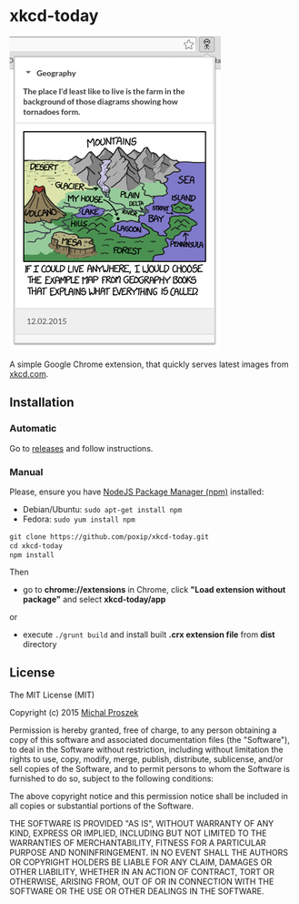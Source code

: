 # xkcd-today
![screenshot of xckd-today](/screenshots/description.png?raw=true)

A simple Google Chrome extension, that quickly serves latest images from [xkcd.com](http://xkcd.com).

## Installation
### Automatic
Go to [releases](https://github.com/poxip/xkcd-today/releases) and follow instructions.
### Manual
Please, ensure you have [NodeJS Package Manager (npm)](https://www.npmjs.com/) installed:
* Debian/Ubuntu: `sudo apt-get install npm`
* Fedora: `sudo yum install npm`

```
git clone https://github.com/poxip/xkcd-today.git
cd xkcd-today
npm install
```
Then
* go to __chrome://extensions__ in Chrome, click __"Load extension without package"__ and select __xkcd-today/app__

or

* execute `./grunt build` and install built __.crx extension file__ from __dist__ directory

## License
The MIT License (MIT)

Copyright (c) 2015 [Michal Proszek](http://poxip.github.com)

Permission is hereby granted, free of charge, to any person obtaining a copy
of this software and associated documentation files (the "Software"), to deal
in the Software without restriction, including without limitation the rights
to use, copy, modify, merge, publish, distribute, sublicense, and/or sell
copies of the Software, and to permit persons to whom the Software is
furnished to do so, subject to the following conditions:

The above copyright notice and this permission notice shall be included in
all copies or substantial portions of the Software.

THE SOFTWARE IS PROVIDED "AS IS", WITHOUT WARRANTY OF ANY KIND, EXPRESS OR
IMPLIED, INCLUDING BUT NOT LIMITED TO THE WARRANTIES OF MERCHANTABILITY,
FITNESS FOR A PARTICULAR PURPOSE AND NONINFRINGEMENT. IN NO EVENT SHALL THE
AUTHORS OR COPYRIGHT HOLDERS BE LIABLE FOR ANY CLAIM, DAMAGES OR OTHER
LIABILITY, WHETHER IN AN ACTION OF CONTRACT, TORT OR OTHERWISE, ARISING FROM,
OUT OF OR IN CONNECTION WITH THE SOFTWARE OR THE USE OR OTHER DEALINGS IN
THE SOFTWARE.
